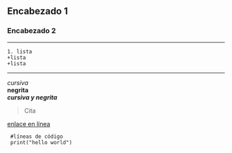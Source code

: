  ## Encabezado 1
 ### Encabezado 2
***
    1. lista
    +lista
    +lista
***
*cursiva*  
**negrita**  
***cursiva y negrita***  

> Cita  

  

[enlace en línea](http://www.com)

~~~
 #líneas de código
 print("hello world")
~~~
